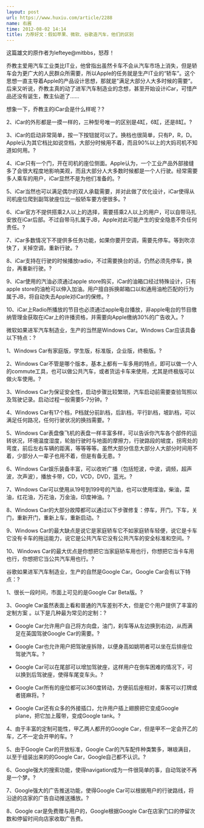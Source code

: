 ```yaml
---
layout: post
url: https://www.huxiu.com/article/2288
name: 右酱
time: 2012-08-02 14:14
title: 力荐好文：假如苹果、微软、谷歌造汽车，他们的区别
---
```

这篇雄文的原作者为lefteye@mitbbs，怒荐！

乔教主爱用汽车工业类比IT业，他曾指出虽然卡车不会从汽车市场上消失，但是轿车会为更广大的人民群众所需要，所以Apple的任务就是生产IT业的“轿车”。这个思想一直主导着Apple的产品设计思想，那就是”满足大部分人大多时候的需要“。后来又听说，乔教主真的动了进军汽车制造业的念想，甚至开始设计iCar，可惜产品还没有诞生，教主仙逝了……

想象一下，乔教主的iCar会是什么样呢？?

2、iCar的外形都是一摸一样的，三种型号唯一的区别是4缸，6缸，还是8缸。?

3、iCar的启动非常简单，按一下按钮就可以了。换档也很简单，只有P，R，D。Apple认为其它档比如说空档，大部分时候用不着，而且90%以上的大妈司机不知道如何用。?

4、iCar只有一个门，开在司机的座位侧面。Apple认为，一个工业产品外部接缝多了会很大程度地影响美观，而且大部分人大多数时候都是一个人行驶。经常需要多人乘车的用户，iCar显然不是为他们准备的。?

5、iCar当然也可以满足偶尔的双人承载需要，并对此做了优化设计，iCar使得从司机座位爬到副驾驶座位比一般轿车要方便很多。?

6、iCar官方不提供搭乘2人以上的选择，需要搭乘2人以上的用户，可以自带马扎安放在iCar后部。不过自带马扎属于JB，Apple对此可能产生的安全隐患不负任何责任。?

7、iCar多数情况下不提供多任务功能，如果你要开空调，需要先停车。等到吹凉快了，关掉空调，重新行驶。?

8、iCar支持在行驶的时候播放radio，不过需要换台的话，仍然必须先停车，换台，再重新行驶。?

9、iCar使用的汽油必须通过apple store购买，iCar的油箱口经过特殊设计，只有apple store的油枪可以伸入加油。用户擅自拆换邮箱口以和通用油枪匹配的行为属于JB，将自动失去Apple对iCar的保修。?

10、iCar上Radio所播放的节目也必须通过apple电台播放，非apple电台的节目缴纳管理金获取在iCar上的许播资格，并需要向Apple缴纳30%的广告收入。?

微软如果进军汽车制造业，生产的当然是Windows Car。Windows Car应该具备以下特点：?

1、Windows Car有家庭版，学生版，标准版，企业版，终极版。?

2、Windows Car不管是哪个版本，基本上都有一车多用的特点，即可以做一个人的commute工具，也可以做公共汽车，或者货运卡车来使用，尤其是终极版可以做火车使用。?

3、Windows Car为保证安全性，启动步骤比较繁琐，汽车启动前需要查验驾照以及驾驶记录。启动过程一般需要5-7分钟。?

4、Windows Car有17个档，P档就分前趴档，后趴档，平行趴档，坡趴档，可以满足任何路况，任何行驶状况的换挡需要。?

5、Windows Car表盘像飞机的表盘一样丰富多样，可以告诉你汽车各个部件的运转状况，环境温度湿度，轮胎行驶时与地面的摩擦力，行驶路段的坡度，拐弯处的弯度，前后左右车辆的距离，等等等等。虽然大部分信息大部分人大部分时间用不着，少部分人一辈子也用不着，但是有备无患。?

6、Windows Car娱乐装备丰富，可以收听广播（包括短波，中波，调频，超声波，次声波），播放卡带，CD，VCD，DVD，蓝光。?

7、Windows Car可以使用从19号到199号的汽油，也可以使用煤油，柴油，菜油，红花油，万花油，万金油，印度神油。?

8、Windows Car的大部分故障都可以通过以下步骤修复：停车，开门，下车，关门，重新开门，重新上车，重新启动。?

9、Windows Car的最大缺点是说它是家庭轿车它不如家庭轿车轻便，说它是卡车它没有卡车的拖运能力，说它是公共汽车它没有公共汽车的安全标准和空间。?

10、Windows Car的最大优点是你想把它当家庭轿车用也行，你想把它当卡车用也行，你想把它当公共汽车用也行。?

谷歌如果进军汽车制造业，生产的自然是Google Car。Google Car会有以下特点：?

1、很长一段时间，市面上可见的是Google Car Beta版。?

3、Google Car虽然表面上看和普通的汽车差别不大，但是它个用户提供了丰富的定制方案 。以下是几种最为常见的定制：?

* Google Car允许用户自己将方向盘，油门，刹车等从左边换到右边，从而满足在英国驾驶Google Car的需要。?

* Google Car也允许用户把驾驶座拆除，以便身高如姚明者可以坐在后排座位驾驶汽车。?

* Google Car可以在尾部可以增加驾驶座，这样用户在倒车困难的情况下，可以换到后驾驶座，使得车尾变车头。?

* Google Car所有的座位都可以360度转动，方便前后座相对，乘客可以打牌或者搓麻将。?

* Google Car还有众多的外接插口，允许用户插上翅膀把它变成Google plane，把它加上履带，变成Google tank。?

4、由于丰富的定制可能性，甲乙两人都开的Google Car，但是甲不一定会开乙的车，乙不一定会开甲的车。?

5、由于Google Car的开放标准，Google Car的汽车配件种类繁多，琳琅满目，以至于组装出来的的Google Car，Google自己都不认识。?

6、Google强大的搜索功能，使得navigation成为一件很简单的事，自动驾驶不再是一个梦。?

7、Google强大的广告推送功能，使得Google Car可以根据用户的行驶路线，将沿途的店家的广告自动推送播放。?

8、Google car是免费赠与用户的，Google根据Google Car在店家门口的停留次数和停留时间向店家收取广告费。

